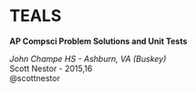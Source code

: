 # TEALS
<b>AP Compsci Problem Solutions and Unit Tests</b>

<i>John Champe HS - Ashburn, VA (Buskey)</i>
<br>Scott Nestor - 2015,16
<br>@scottnestor
